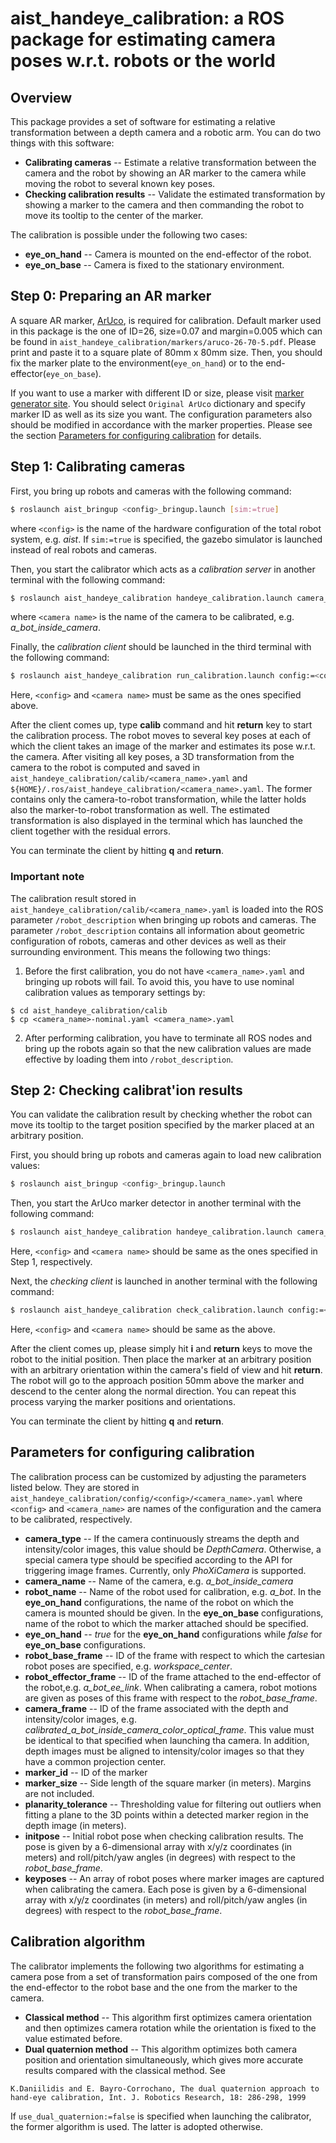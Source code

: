 aist_handeye_calibration: a ROS package for estimating camera poses w.r.t. robots or the world
==================================================

## Overview
This package provides a set of software for estimating a relative transformation between a depth camera and a robotic arm. You can do two things with this software:

- **Calibrating cameras** -- Estimate a relative transformation between the camera and the robot by showing an AR marker to the camera while moving the robot to several known key poses.
- **Checking calibration results** -- Validate the estimated transformation by showing a marker to the camera and then commanding the robot to move its tooltip to the center of the marker.

The calibration is possible under the following two cases:

- **eye_on_hand** -- Camera is mounted on the end-effector of the robot.
- **eye_on_base** -- Camera is fixed to the stationary environment.

## Step 0: Preparing an AR marker

A square AR marker, [ArUco](http://www.uco.es/investiga/grupos/ava/node/26), is required for calibration. Default marker used in this package is the one of ID=26, size=0.07 and margin=0.005 which can be found in `aist_handeye_calibration/markers/aruco-26-70-5.pdf`. Please print and paste it to a square plate of 80mm x 80mm size. Then, you should fix the marker plate to the environment(`eye_on_hand`) or to the end-effector(`eye_on_base`).

If you want to use a marker with different ID or size, please visit [marker generator site](https://chev.me/arucogen). You should select `Original ArUco` dictionary and specify marker ID as well as its size you want.
The configuration parameters also should be modified in accordance with the marker properties. Please see the section [Parameters for configuring calibration](#Parameters) for details.

## Step 1: Calibrating cameras

First, you bring up robots and cameras with the following command:
```bash
$ roslaunch aist_bringup <config>_bringup.launch [sim:=true]
```
where `<config>` is the name of the hardware configuration of the total robot system, e.g. *aist*. If `sim:=true` is specified, the gazebo simulator is launched instead of real robots and cameras.

Then, you start the calibrator which acts as a *calibration server* in another terminal with the following command:
```bash
$ roslaunch aist_handeye_calibration handeye_calibration.launch camera_name:=<camera name>
```
where `<camera name>` is the name of the camera to be calibrated, e.g. *a_bot_inside_camera*.

Finally, the *calibration client* should be launched in the third terminal with the following command:
```bash
$ roslaunch aist_handeye_calibration run_calibration.launch config:=<config> camera_name:=<camera name>
```
Here, `<config>` and `<camera name>` must be same as the ones specified above.

After the client comes up, type **calib** command and hit **return** key to start the calibration process. The robot moves to several key poses at each of which the client takes an image of the marker and estimates its pose w.r.t. the camera. After visiting all key poses, a 3D transformation from the camera to the robot is computed and saved in `aist_handeye_calibration/calib/<camera_name>.yaml` and `${HOME}/.ros/aist_handeye_calibration/<camera_name>.yaml`. The former contains only the camera-to-robot transformation, while the latter holds also the marker-to-robot transformation as well. The estimated transformation is also displayed in the terminal which has launched the client together with the residual errors.

You can terminate the client by hitting **q** and **return**.

### Important note
The calibration result stored in `aist_handeye_calibration/calib/<camera_name>.yaml` is loaded into the ROS parameter `/robot_description` when bringing up robots and cameras. The parameter `/robot_description` contains all information about geometric configuration of robots, cameras and other devices as well as their surrounding environment. This means the following two things:

1. Before the first calibration, you do not have `<camera_name>.yaml` and bringing up robots will fail. To avoid this, you have to use nominal calibration values as temporary settings by:
```
$ cd aist_handeye_calibration/calib
$ cp <camera_name>-nominal.yaml <camera_name>.yaml
```
2. After performing calibration, you have to terminate all ROS nodes and bring up the robots again so that the new calibration values are made effective by loading them into `/robot_description`.

## Step 2: Checking calibrat'ion results

You can validate the calibration result by checking whether the robot can move its tooltip to the target position specified by the marker placed at an arbitrary position.

First, you should bring up robots and cameras again to load new calibration values:
```bash
$ roslaunch aist_bringup <config>_bringup.launch
```
Then, you start the ArUco marker detector in another terminal with the following command:
```bash
$ roslaunch aist_handeye_calibration handeye_calibration.launch camera_name:=<camera name>
```
Here, `<config>` and `<camera name>` should be same as the ones specified in Step 1, respectively.

Next, the *checking client* is launched in another terminal with the following command:
```bash
$ roslaunch aist_handeye_calibration check_calibration.launch config:=<config> camera_name:=<camera name>
```
Here, `<config>` and `<camera name>` should be same as the above.

After the client comes up, please simply hit **i** and **return** keys to move the robot to the initial position. Then place the marker at an arbitrary position with an arbitrary orientation within the camera's field of view and hit **return**. The robot will go to the approach position 50mm above the marker and descend to the center along the normal direction. You can repeat this process varying the marker positions and orientations.

You can terminate the client by hitting **q** and **return**.


## Parameters for configuring calibration

The calibration process can be customized by adjusting the parameters listed below. They are stored in `aist_handeye_calibration/config/<config>/<camera_name>.yaml` where `<config>` and `<camera_name>` are names of the configuration and the camera to be calibrated, respectively.
- **camera_type** -- If the camera continuously streams the depth and intensity/color images, this value should be *DepthCamera*. Otherwise, a special camera type should be specified according to the API for triggering image frames. Currently, only *PhoXiCamera* is supported.
- **camera_name** -- Name of the camera, e.g. *a_bot_inside_camera*
- **robot_name** -- Name of the robot used for calibration, e.g. *a_bot*. In the **eye_on_hand** configurations, the name of the robot on which the camera is mounted should be given. In the **eye_on_base** configurations, name of the robot to which the marker attached should be specified.
- **eye_on_hand** -- *true* for the **eye_on_hand** configurations while *false* for **eye_on_base** configurations.
- **robot_base_frame** -- ID of the frame with respect to which the cartesian robot poses are specified, e.g. *workspace_center*.
- **robot_effector_frame** -- ID of the frame attached to the end-effector of the robot,e.g. *a_bot_ee_link*. When calibrating a camera, robot motions are given as poses of this frame with respect to the *robot_base_frame*.
- **camera_frame** -- ID of the frame associated with the depth and intensity/color images, e.g. *calibrated_a_bot_inside_camera_color_optical_frame*. This value must be identical to that specified when launching tha camera. In addition, depth images must be aligned to intensity/color images so that they have a common projection center.
- **marker_id** -- ID of the marker
- **marker_size** -- Side length of the square marker (in meters). Margins are not included.
- **planarity_tolerance** -- Thresholding value for filtering out outliers when fitting a plane to the 3D points within a detected marker region in the depth image (in meters).
- **initpose** -- Initial robot pose when checking calibration results. The pose is given by a 6-dimensional array with x/y/z coordinates (in meters) and roll/pitch/yaw angles (in degrees) with respect to the *robot_base_frame*.
- **keyposes** -- An array of robot poses where marker images are captured when calibrating the camera. Each pose is given by a 6-dimensional array with x/y/z coordinates (in meters) and roll/pitch/yaw angles (in degrees) with respect to the *robot_base_frame*.

## Calibration algorithm

The calibrator implements the following two algorithms for estimating a camera pose from a set of transformation pairs composed of the one from the end-effector to the robot base and the one from the marker to the camera.
- **Classical method** -- This algorithm first optimizes camera orientation and then optimizes camera rotation while the orientation is fixed to the value estimated before.
- **Dual quaternion method** -- This algorithm optimizes both camera position and orientation simultaneously, which gives more accurate results compared with the classical method. See
```
K.Daniilidis and E. Bayro-Corrochano, The dual quaternion approach to hand-eye calibration, Int. J. Robotics Research, 18: 286-298, 1999
```
If `use_dual_quaternion:=false` is specified when launching the calibrator, the former algorithm is used. The latter is adopted otherwise.